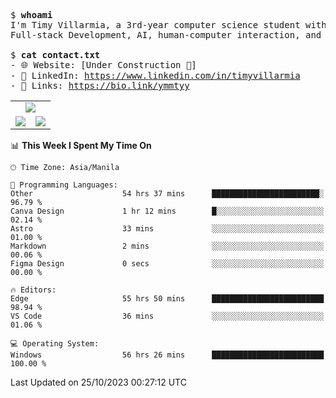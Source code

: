 <pre>
$ <strong>whoami</strong>
I'm Timy Villarmia, a 3rd-year computer science student with a wide range of interests 
Full-stack Development, AI, human-computer interaction, and everything in between.
  
$ <strong>cat contact.txt</strong>
- 🌐 Website: [Under Construction 🚧]
- 💼 LinkedIn: <a href="https://www.linkedin.com/in/timyvillarmia">https://www.linkedin.com/in/timyvillarmia</a>  
- 🔗 Links: <a href="https://bio.link/ymmtyy">https://bio.link/ymmtyy</a>  
</pre>

<table align="center" width="100%"> 
  <tr> 
    <td align="center" colspan="2"> 
     <img src="https://github-profile-summary-cards.vercel.app/api/cards/profile-details?username=TimyVillarmia&theme=dark"/>
    </td> 
  </tr> 
   <tr> 
    <td align="center"> 
       <img src="https://github-readme-stats.vercel.app/api?username=TimyVillarmia&show_icons=true&theme=dark" />
    </td> 
    <td align="center">
      <img src="https://github-readme-stats.vercel.app/api/top-langs/?username=TimyVillarmia&layout=compact&count_private=true&theme=dark"/>
    </td> 
   </tr> 
</table>

<!--START_SECTION:waka-->
📊 **This Week I Spent My Time On** 

```text
🕑︎ Time Zone: Asia/Manila

💬 Programming Languages: 
Other                    54 hrs 37 mins      ████████████████████████░   96.79 % 
Canva Design             1 hr 12 mins        █░░░░░░░░░░░░░░░░░░░░░░░░   02.14 % 
Astro                    33 mins             ░░░░░░░░░░░░░░░░░░░░░░░░░   01.00 % 
Markdown                 2 mins              ░░░░░░░░░░░░░░░░░░░░░░░░░   00.06 % 
Figma Design             0 secs              ░░░░░░░░░░░░░░░░░░░░░░░░░   00.00 % 

🔥 Editors: 
Edge                     55 hrs 50 mins      █████████████████████████   98.94 % 
VS Code                  36 mins             ░░░░░░░░░░░░░░░░░░░░░░░░░   01.06 % 

💻 Operating System: 
Windows                  56 hrs 26 mins      █████████████████████████   100.00 % 
```


 Last Updated on 25/10/2023 00:27:12 UTC
<!--END_SECTION:waka--> 




                                                                                                           
                                                               
                                                                                                     

